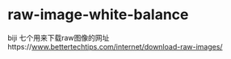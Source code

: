 # raw-image-white-balance
biji
七个用来下载raw图像的网址https://www.bettertechtips.com/internet/download-raw-images/

